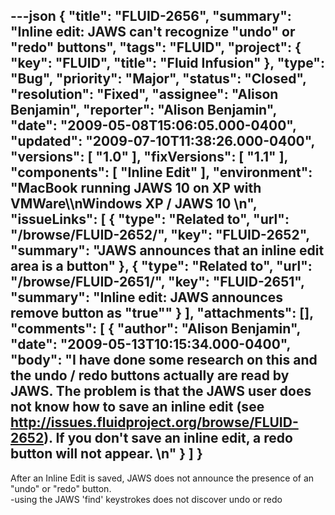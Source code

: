 ---json
{
  "title": "FLUID-2656",
  "summary": "Inline edit: JAWS can't recognize \"undo\" or \"redo\" buttons",
  "tags": "FLUID",
  "project": {
    "key": "FLUID",
    "title": "Fluid Infusion"
  },
  "type": "Bug",
  "priority": "Major",
  "status": "Closed",
  "resolution": "Fixed",
  "assignee": "Alison Benjamin",
  "reporter": "Alison Benjamin",
  "date": "2009-05-08T15:06:05.000-0400",
  "updated": "2009-07-10T11:38:26.000-0400",
  "versions": [
    "1.0"
  ],
  "fixVersions": [
    "1.1"
  ],
  "components": [
    "Inline Edit"
  ],
  "environment": "MacBook running JAWS 10 on XP with VMWare\\\nWindows XP / JAWS 10&#x20;\n",
  "issueLinks": [
    {
      "type": "Related to",
      "url": "/browse/FLUID-2652/",
      "key": "FLUID-2652",
      "summary": "JAWS announces that an inline edit area is a button"
    },
    {
      "type": "Related to",
      "url": "/browse/FLUID-2651/",
      "key": "FLUID-2651",
      "summary": "Inline edit: JAWS announces remove button as \"true\""
    }
  ],
  "attachments": [],
  "comments": [
    {
      "author": "Alison Benjamin",
      "date": "2009-05-13T10:15:34.000-0400",
      "body": "I have done some research on this and the undo / redo buttons actually are read by JAWS. The problem is that the JAWS user does not know how to save an inline edit (see <http://issues.fluidproject.org/browse/FLUID-2652>). If you don't save an inline edit, a redo button will not appear. &#x20;\n"
    }
  ]
}
---
After an Inline Edit is saved, JAWS does not announce the presence of an "undo" or "redo" button.\
-using the JAWS 'find' keystrokes does not discover undo or redo

        